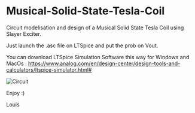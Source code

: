 # Musical-Solid-State-Tesla-Coil
Circuit modelisation and design of a Musical Solid State Tesla Coil using Slayer Exciter.


Just launch the .asc file on LTSpice and put the prob on Vout.

You can download LTSpice Simulation Software this way for Windows and MacOs : https://www.analog.com/en/design-center/design-tools-and-calculators/ltspice-simulator.html#


![Circuit](https://user-images.githubusercontent.com/57060005/87250802-b7a5e680-c467-11ea-8646-9119e06dfb0a.png)

Enjoy :)

Louis
